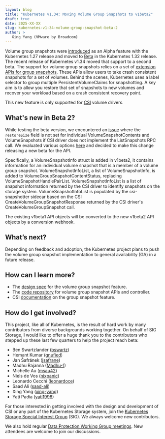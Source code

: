 ```yaml
---
layout: blog
title: "Kubernetes v1.34: Moving Volume Group Snapshots to v1beta2"
draft: true
date: 2025-XX-XX
slug: kubernetes-v1-34-volume-group-snapshot-beta-2
author: >
   Xing Yang (VMware by Broadcom)
---
```


Volume group snapshots were [introduced](/blog/2023/05/08/kubernetes-1-27-volume-group-snapshot-alpha/)
as an Alpha feature with the Kubernetes 1.27 release and moved to [Beta](/blog/2024/12/18/kubernetes-1-32-volume-group-snapshot-beta/) in the Kubernetes 1.32 release.
The recent release of Kubernetes v1.34 moved that support to a second beta.
The support for volume group snapshots relies on a set of
[extension APIs for group snapshots](https://kubernetes-csi.github.io/docs/group-snapshot-restore-feature.html#volume-group-snapshot-apis).
These APIs allow users to take crash consistent snapshots for a set of volumes.
Behind the scenes, Kubernetes uses a label selector to group multiple PersistentVolumeClaims
for snapshotting.
A key aim is to allow you restore that set of snapshots to new volumes and
recover your workload based on a crash consistent recovery point.

This new feature is only supported for [CSI](https://kubernetes-csi.github.io/docs/) volume drivers.

## What's new in Beta 2?

While testing the beta version, we encountered an [issue](https://github.com/kubernetes-csi/external-snapshotter/issues/1271) where the `restoreSize` field is not set for individual VolumeSnapshotContents and VolumeSnapshots if CSI driver does not implement the ListSnapshots RPC call.
We evaluated various options [here](https://docs.google.com/document/d/1LLBSHcnlLTaP6ZKjugtSGQHH2LGZPndyfnNqR1YvzS4/edit?tab=t.0) and decided to make this change releasing a new beta for the API.

Specifically, a VolumeSnapshotInfo struct is added in v1beta2, it contains information for an individual volume snapshot that is a member of a volume group snapshot.
VolumeSnapshotInfoList, a list of VolumeSnapshotInfo, is added to VolumeGroupSnapshotContentStatus, replacing VolumeSnapshotHandlePairList.
VolumeSnapshotInfoList is a list of snapshot information returned by the CSI driver to identify snapshots on the storage system.
VolumeSnapshotInfoList is populated by the csi-snapshotter sidecar based on the CSI CreateVolumeGroupSnapshotResponse returned by the CSI driver's CreateVolumeGroupSnapshot call.

The existing v1beta1 API objects will be converted to the new v1beta2 API objects by a conversion webhook.

## What’s next?

Depending on feedback and adoption, the Kubernetes project plans to push the volume
group snapshot implementation to general availability (GA) in a future release.

## How can I learn more?

- The [design spec](https://github.com/kubernetes/enhancements/tree/master/keps/sig-storage/3476-volume-group-snapshot)
  for the volume group snapshot feature.
- The [code repository](https://github.com/kubernetes-csi/external-snapshotter) for volume group
  snapshot APIs and controller.
- CSI [documentation](https://kubernetes-csi.github.io/docs/) on the group snapshot feature.

## How do I get involved?

This project, like all of Kubernetes, is the result of hard work by many contributors
from diverse backgrounds working together. On behalf of SIG Storage, I would like to
offer a huge thank you to the contributors who stepped up these last few quarters
to help the project reach beta:

* Ben Swartzlander ([bswartz](https://github.com/bswartz))
* Hemant Kumar ([gnufied](https://github.com/gnufied))
* Jan Šafránek ([jsafrane](https://github.com/jsafrane))
* Madhu Rajanna ([Madhu-1](https://github.com/Madhu-1))
* Michelle Au ([msau42](https://github.com/msau42))
* Niels de Vos ([nixpanic](https://github.com/nixpanic))
* Leonardo Cecchi ([leonardoce](https://github.com/leonardoce))
* Saad Ali ([saad-ali](https://github.com/saad-ali))
* Xing Yang ([xing-yang](https://github.com/xing-yang))
* Yati Padia ([yati1998](https://github.com/yati1998))

For those interested in getting involved with the design and development of CSI or
any part of the Kubernetes Storage system, join the
[Kubernetes Storage Special Interest Group](https://github.com/kubernetes/community/tree/master/sig-storage) (SIG).
We always welcome new contributors.

We also hold regular [Data Protection Working Group meetings](https://github.com/kubernetes/community/tree/master/wg-data-protection).
New attendees are welcome to join our discussions.
